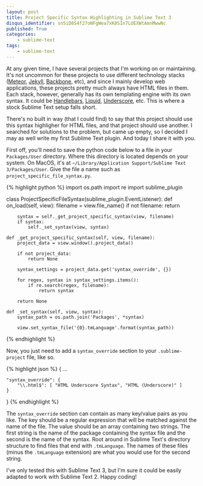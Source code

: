 ```yaml
---
layout: post
title: Project Specific Syntax Highlighting in Sublime Text 3
disqus_identifier: sn5iD8S4f27oNFgWea7xK0SIn7LUEXWtAmnMwwNc
published: True
categories:
    - sublime-text
tags:
    - sublime-text
---
```

At any given time, I have several projects that I'm working on or maintaining. It's not uncommon for these projects to use different technology stacks ([Meteor][meteor], [Jekyll][jekyll], [Backbone][backbone], etc), and since I mainly develop web applications, these projects pretty much always have HTML files in them. Each stack, however, generally has its own templating engine with its own syntax. It could be [Handlebars][handlebars], [Liquid][liquid], [Underscore][underscore], etc. This is where a stock Sublime Text setup falls short.

There's no built in way (that I could find) to say that this project should use this syntax highligher for HTML files, and that project should use another. I searched for solutions to the problem, but came up empty, so I decided I may as well write my first Sublime Text plugin. And today I share it with you.

First off, you'll need to save the python code below to a file in your `Packages/User` directory. Where this directory is located depends on your system. On MacOS, it's at `~/Library/Application Support/Sublime Text 3/Packages/User`. Give the file a name such as `project_specific_file_syntax.py`.

{% highlight python %}
import os.path
import re
import sublime_plugin

class ProjectSpecificFileSyntax(sublime_plugin.EventListener):
    def on_load(self, view):
        filename = view.file_name()
        if not filename:
            return

        syntax = self._get_project_specific_syntax(view, filename)
        if syntax:
            self._set_syntax(view, syntax)

    def _get_project_specific_syntax(self, view, filename):
        project_data = view.window().project_data()

        if not project_data:
            return None

        syntax_settings = project_data.get('syntax_override', {})

        for regex, syntax in syntax_settings.items():
            if re.search(regex, filename):
                return syntax

        return None

    def _set_syntax(self, view, syntax):
        syntax_path = os.path.join('Packages', *syntax)

        view.set_syntax_file('{0}.tmLanguage'.format(syntax_path))
{% endhighlight %}

Now, you just need to add a `syntax_override` section to your `.sublime-project` file, like so.

{% highlight json %}
{
    ...

    "syntax_override": {
        "\\.html$": [ "HTML Underscore Syntax", "HTML (Underscore)" ]
    }
}
{% endhighlight %}

The `syntax_override` section can contain as many key/value pairs as you like. The key should be a regular expression that will be matched against the name of the file. The value should be an array containing two strings. The first string is the name of the package containing the syntax file and the second is the name of the syntax. Root around in Sublime Text's directory structure to find files that end with `.tmLanguage`. The names of these files (minus the `.tmLanguage` extension) are what you would use for the second string.

I've only tested this with Sublime Text 3, but I'm sure it could be easily adapted to work with Sublime Text 2. Happy coding!


[meteor]: https://www.meteor.com/
[jekyll]: http://jekyllrb.com/
[backbone]: http://backbonejs.org/
[handlebars]: http://handlebarsjs.com/
[liquid]: http://liquidmarkup.org/
[underscore]: http://underscorejs.org/#template
